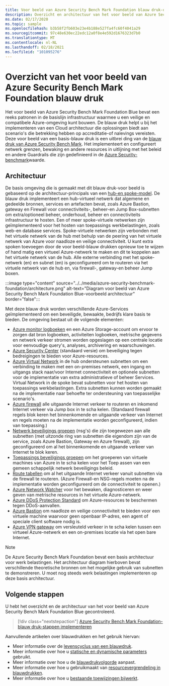 ```yaml
---
title: Voor beeld van Azure Security Bench Mark Foundation blauw druk-overzicht
description: Overzicht en architectuur van het voor beeld van Azure Security Bench Mark Foundation Blue.
ms.date: 02/17/2020
ms.topic: sample
ms.openlocfilehash: b3b58f2fb603e23e4b188e527fa4fc60f4041a29
ms.sourcegitcommit: 97c48e630ec22edc12a0f8e4e592d1676323d7b0
ms.translationtype: MT
ms.contentlocale: nl-NL
ms.lasthandoff: 02/18/2021
ms.locfileid: "101095276"
---
```

# <a name="overview-of-the-azure-security-benchmark-foundation-blueprint-sample"></a>Overzicht van het voor beeld van Azure Security Bench Mark Foundation blauw druk

Het voor beeld van Azure Security Bench Mark Foundation Blue bevat een reeks patronen in de basislijn infrastructuur waarmee u een veilige en compatibele Azure-omgeving kunt bouwen. De blauw druk helpt u bij het implementeren van een Cloud architectuur die oplossingen biedt aan scenario's die betrekking hebben op accreditatie-of nalevings vereisten. Deze voor beeld van een basis-blauw druk is een uitbrei ding van de [blauw druk van Azure Security Bench Mark](../azure-security-benchmark/index.md). Het implementeert en configureert netwerk grenzen, bewaking en andere resources in uitlijning met het beleid en andere Guardrails die zijn gedefinieerd in de [Azure Security-benchmark](../../../../security/benchmarks/index.yml)waarde.

## <a name="architecture"></a>Architectuur

De basis omgeving die is gemaakt met dit blauw druk-voor beeld is gebaseerd op de architectuur-principals van een [hub-en spoke-model](/azure/architecture/reference-architectures/hybrid-networking/hub-spoke).
De blauw druk implementeert een hub-virtueel netwerk dat algemene en gedeelde bronnen, services en artefacten bevat, zoals Azure Bastion, gateway en Firewall voor connectiviteits-, beheer-en Jump Box-subnetten om extra/optioneel beheer, onderhoud, beheer en connectiviteits infrastructuur te hosten. Een of meer spoke-virtuele netwerken zijn geïmplementeerd voor het hosten van toepassings werkbelastingen, zoals web-en database services. Spoke-virtuele netwerken zijn verbonden met het virtuele netwerk van de hub met behulp van de peering van het virtuele netwerk van Azure voor naadloze en veilige connectiviteit. U kunt extra spoken toevoegen door de voor beeld-blauw drukken opnieuw toe te wijzen of hand matig een virtueel Azure-netwerk te maken en dit te koppelen aan het virtuele netwerk van de hub. Alle externe verbinding met het spoke-netwerk (en) en subnet (en) is geconfigureerd om te routeren via het virtuele netwerk van de hub en, via firewall-, gateway-en beheer Jump boxen.

:::image type="content" source="../../media/azure-security-benchmark-foundation/architecture.png" alt-text="Diagram voor beeld van Azure Security Bench Mark Foundation Blue-voorbeeld architectuur" border="false":::

Met deze blauw druk worden verschillende Azure-Services geïmplementeerd om een beveiligde, bewaakte, bedrijfs klare basis te bieden. De omgeving bestaat uit de volgende elementen:

- [Azure monitor logboeken](../../../../azure-monitor/platform/data-platform-logs.md) en een Azure Storage-account om ervoor te zorgen dat bron logboeken, activiteiten logboeken, metrische gegevens en netwerk verkeer stromen worden opgeslagen op een centrale locatie voor eenvoudige query's, analyses, archivering en waarschuwingen.
- [Azure Security Center](../../../../security-center/security-center-introduction.md) (standaard versie) om beveiliging tegen bedreigingen te bieden voor Azure-resources.
- [Azure Virtual Network](../../../../virtual-network/virtual-networks-overview.md) in de hub ondersteunen subnetten om een verbinding te maken met een on-premises netwerk, een ingang en uitgangs stack naar/voor Internet connectiviteit en optionele subnetten voor de implementatie van extra administratieve of beheer Services. Virtual Network in de spoke bevat subnetten voor het hosten van toepassings werkbelastingen. Extra subnetten kunnen worden gemaakt na de implementatie naar behoefte ter ondersteuning van toepasselijke scenario's.
- [Azure firewall](../../../../firewall/overview.md) alle uitgaande Internet verkeer te routeren en inkomend Internet verkeer via Jump box in te scha kelen. (Standaard firewall regels blok keren het binnenkomende en uitgaande verkeer van Internet en regels moeten na de implementatie worden geconfigureerd, indien van toepassing.)
- [Netwerk beveiligings groepen](../../../../virtual-network/network-security-group-how-it-works.md) (nsg's) die zijn toegewezen aan alle subnetten (met uitzonde ring van subnetten die eigendom zijn van de service, zoals Azure Bastion, Gateway en Azure firewall), zijn geconfigureerd om al het binnenkomende en uitgaande verkeer van Internet te blok keren.
- [Toepassings beveiligings groepen](../../../../virtual-network/application-security-groups.md) om het groeperen van virtuele machines van Azure in te scha kelen voor het Toep assen van een gemeen schappelijk netwerk beveiligings beleid.
- [Route tabellen](../../../../virtual-network/manage-route-table.md) om al het uitgaande Internet verkeer vanuit subnetten via de firewall te routeren. (Azure Firewall-en NSG-regels moeten na de implementatie worden geconfigureerd om de connectiviteit te openen.)
- [Azure Network Watcher](../../../../network-watcher/network-watcher-monitoring-overview.md) voor het bewaken, diagnosticeren en weer geven van metrische resources in het virtuele Azure-netwerk.
- [Azure DDoS Protection Standard](../../../../ddos-protection/ddos-protection-overview.md) om Azure-resources te beschermen tegen DDoS-aanvallen.
- [Azure Bastion](../../../../bastion/bastion-overview.md) om naadloze en veilige connectiviteit te bieden voor een virtuele machine waarvoor geen openbaar IP-adres, een agent of speciale client software nodig is.
- [Azure VPN gateway](../../../../vpn-gateway/vpn-gateway-about-vpngateways.md) om versleuteld verkeer in te scha kelen tussen een virtueel Azure-netwerk en een on-premises locatie via het open bare Internet.

> [!NOTE] 
> De Azure Security Bench Mark Foundation bevat een basis architectuur voor werk belastingen. Het architectuur diagram hierboven bevat verschillende theoretische bronnen om het mogelijke gebruik van subnetten te demonstreren. U moet nog steeds werk belastingen implementeren op deze basis architectuur.

## <a name="next-steps"></a>Volgende stappen

U hebt het overzicht en de architectuur van het voor beeld van Azure Security Bench Mark Foundation Blue gecontroleerd.

> [!div class="nextstepaction"]
> [Azure Security Bench Mark Foundation-blauw druk-stappen implementeren](./deploy.md)

Aanvullende artikelen over blauwdrukken en het gebruik hiervan:

- Meer informatie over de [levenscyclus van een blauwdruk](../../concepts/lifecycle.md).
- Meer informatie over hoe u [statische en dynamische parameters](../../concepts/parameters.md) gebruikt.
- Meer informatie over hoe u de [blauwdrukvolgorde](../../concepts/sequencing-order.md) aanpast.
- Meer informatie over hoe u gebruikmaakt van [resourcevergrendeling in blauwdrukken](../../concepts/resource-locking.md).
- Meer informatie over hoe u [bestaande toewijzingen bijwerkt](../../how-to/update-existing-assignments.md).
